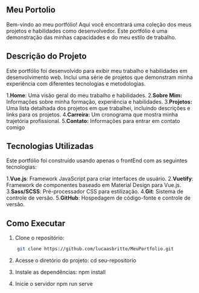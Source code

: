 ## Meu Portolio
Bem-vindo ao meu portfólio! Aqui você encontrará uma coleção dos meus projetos e habilidades como desenvolvedor. Este portfólio é uma demonstração das minhas capacidades e do meu estilo de trabalho.

## Descrição do Projeto
Este portfólio foi desenvolvido para exibir meu trabalho e habilidades em desenvolvimento web. Inclui uma série de projetos que demonstram minha experiência com diferentes tecnologias e metodologias.

1.**Home**: Uma visão geral do meu trabalho e habilidades.
2.**Sobre Mim:** Informações sobre minha formação, experiência e habilidades.
3.**Projetos:** Uma lista detalhada dos projetos em que trabalhei, incluindo descrições e links para os projetos.
4.**Carreira:** Um cronograma que mostra minha trajetória profissional.
5.**Contato:** Informações para entrar em contato comigo

## Tecnologias Utilizadas
Este portfólio foi construído usando apenas o frontEnd com as seguintes tecnologias:

1.**Vue.js**: Framework JavaScript para criar interfaces de usuário.
2.**Vuetify**: Framework de componentes baseado em Material Design para Vue.js.
3.**Sass/SCSS**: Pré-processador CSS para estilização.
4.**Git**: Sistema de controle de versão.
5.**GitHub**: Hospedagem de código-fonte e controle de versão.

## Como Executar

1. Clone o repositório:
```bash    
    git clone https://github.com/lucaasbritto/MeuPortfolio.git
```

2. Acesse o diretório do projeto:
    cd seu-repositorio

3. Instale as dependências:
    npm install

4. Inicie o servidor
    npm run serve